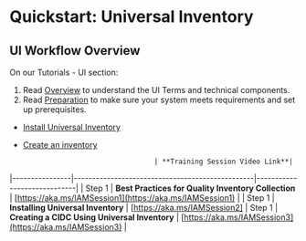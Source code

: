 # Quickstart: Universal Inventory

## UI Workflow Overview

On our Tutorials - UI section:
1. Read [Overview](..Tutorials/UI/introduction.md) to understand the UI Terms and technical components.
1. Read [Preparation](..Tutorials/UI/preparation.md) to make sure your system meets requirements and set up prerequisites.
- [Install Universal Inventory](..Tutorials/UI/installation.md)
- [Create an inventory](..Tutorials/UI/inventory.md)


                                      | **Training Session Video Link**|
|----------------|-------------------------------------------------|-----------------------------|
| Step 1         | **Best Practices for Quality Inventory Collection** | [https://aka.ms/IAMSession1](https://aka.ms/IAMSession1)  |
| Step 1         | **Installing Universal Inventory**                  | [https://aka.ms/IAMSession2]
| Step 1         | **Creating a CIDC Using Universal Inventory**       | [https://aka.ms/IAMSession3](https://aka.ms/IAMSession3)  |
